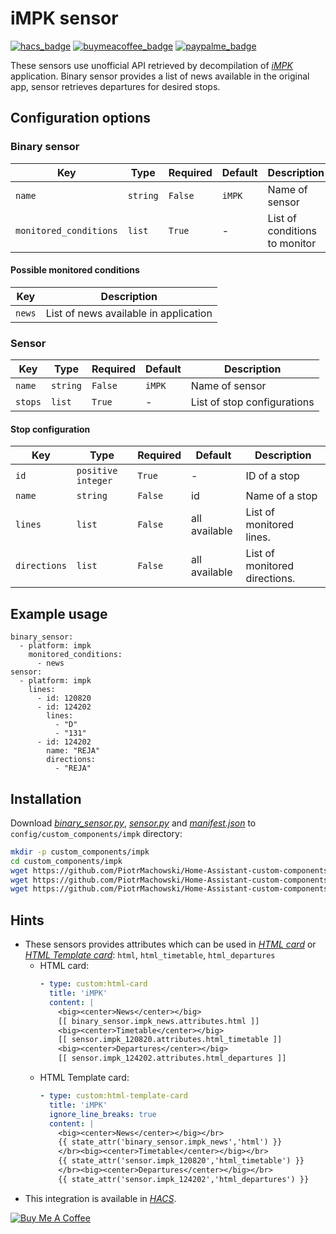 # iMPK sensor

[![hacs_badge](https://img.shields.io/badge/HACS-Default-orange.svg)](https://github.com/custom-components/hacs)
[![buymeacoffee_badge](https://img.shields.io/badge/Donate-Buy%20Me%20a%20Coffee-ff813f?style=flat)](https://www.buymeacoffee.com/PiotrMachowski)
[![paypalme_badge](https://img.shields.io/badge/Donate-PayPal-0070ba?style=flat)](https://paypal.me/PiMachowski)

These sensors use unofficial API retrieved by decompilation of [*iMPK*](https://play.google.com/store/apps/details?id=pl.wasko.android.mpk) application.
Binary sensor provides a list of news available in the original app, sensor retrieves departures for desired stops.

## Configuration options

### Binary sensor

| Key | Type | Required | Default | Description |
| --- | --- | --- | --- | --- |
| `name` | `string` | `False` | `iMPK` | Name of sensor |
| `monitored_conditions` | `list` | `True` | - | List of conditions to monitor |

#### Possible monitored conditions

| Key | Description |
| --- | --- | 
| `news` | List of news available in application |

### Sensor

| Key | Type | Required | Default | Description |
| --- | --- | --- | --- | --- |
| `name` | `string` | `False` | `iMPK` | Name of sensor |
| `stops` | `list` | `True` | - | List of stop configurations |

#### Stop configuration

| Key | Type | Required | Default | Description |
| --- | --- | --- | --- | --- |
| `id` | `positive integer` | `True` | - | ID of a stop |
| `name` | `string` | `False` | id | Name of a stop |
| `lines` | `list` | `False` | all available | List of monitored lines. |
| `directions` | `list` | `False` | all available | List of monitored directions. |

## Example usage

```
binary_sensor:
  - platform: impk
    monitored_conditions:
      - news
sensor:
  - platform: impk
    lines:
      - id: 120820
      - id: 124202
        lines:
          - "D"
          - "131"
      - id: 124202
        name: "REJA"
        directions:
          - "REJA"
```

## Installation

Download [*binary_sensor.py*](https://github.com/PiotrMachowski/Home-Assistant-custom-components-iMPK/raw/master/custom_components/impk/binary_sensor.py), [*sensor.py*](https://github.com/PiotrMachowski/Home-Assistant-custom-components-iMPK/raw/master/custom_components/impk/sensor.py) and [*manifest.json*](https://github.com/PiotrMachowski/Home-Assistant-custom-components-iMPK/raw/master/custom_components/impk/manifest.json) to `config/custom_components/impk` directory:
```bash
mkdir -p custom_components/impk
cd custom_components/impk
wget https://github.com/PiotrMachowski/Home-Assistant-custom-components-iMPK/raw/master/custom_components/impk/binary_sensor.py
wget https://github.com/PiotrMachowski/Home-Assistant-custom-components-iMPK/raw/master/custom_components/impk/sensor.py
wget https://github.com/PiotrMachowski/Home-Assistant-custom-components-iMPK/raw/master/custom_components/impk/manifest.json
```

## Hints

* These sensors provides attributes which can be used in [*HTML card*](https://github.com/PiotrMachowski/Home-Assistant-Lovelace-HTML-card) or [*HTML Template card*](https://github.com/PiotrMachowski/Home-Assistant-Lovelace-HTML-Template-card): `html`, `html_timetable`, `html_departures`
  * HTML card:
    ```yaml
    - type: custom:html-card
      title: 'iMPK'
      content: |
        <big><center>News</center></big>
        [[ binary_sensor.impk_news.attributes.html ]]
        <big><center>Timetable</center></big>
        [[ sensor.impk_120820.attributes.html_timetable ]]
        <big><center>Departures</center></big>
        [[ sensor.impk_124202.attributes.html_departures ]]
    ```
  * HTML Template card:
    ```yaml
    - type: custom:html-template-card
      title: 'iMPK'
      ignore_line_breaks: true
      content: |
        <big><center>News</center></big></br>
        {{ state_attr('binary_sensor.impk_news','html') }}
        </br><big><center>Timetable</center></big></br>
        {{ state_attr('sensor.impk_120820','html_timetable') }}
        </br><big><center>Departures</center></big></br>
        {{ state_attr('sensor.impk_124202','html_departures') }}
    ```
* This integration is available in [*HACS*](https://github.com/custom-components/hacs/).

<a href="https://www.buymeacoffee.com/PiotrMachowski" target="_blank"><img src="https://bmc-cdn.nyc3.digitaloceanspaces.com/BMC-button-images/custom_images/orange_img.png" alt="Buy Me A Coffee" style="height: auto !important;width: auto !important;" ></a>
